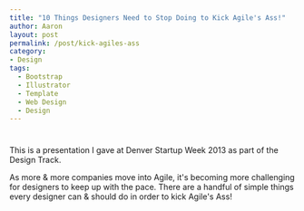 ```yaml
---
title: "10 Things Designers Need to Stop Doing to Kick Agile's Ass!"
author: Aaron
layout: post
permalink: /post/kick-agiles-ass
category:
- Design
tags:
  - Bootstrap
  - Illustrator
  - Template
  - Web Design
  - Design
---
```

# 


This is a presentation I gave at Denver Startup Week 2013 as part of the Design Track.

As more & more companies move into Agile, it's becoming more challenging for designers to keep up with the pace. There are a handful of simple things every designer can & should do in order to kick Agile's Ass!

<script async class="speakerdeck-embed" data-id="619409400381013129a92a75a1d77955" data-ratio="1.33333333333333" src="//speakerdeck.com/assets/embed.js"></script>